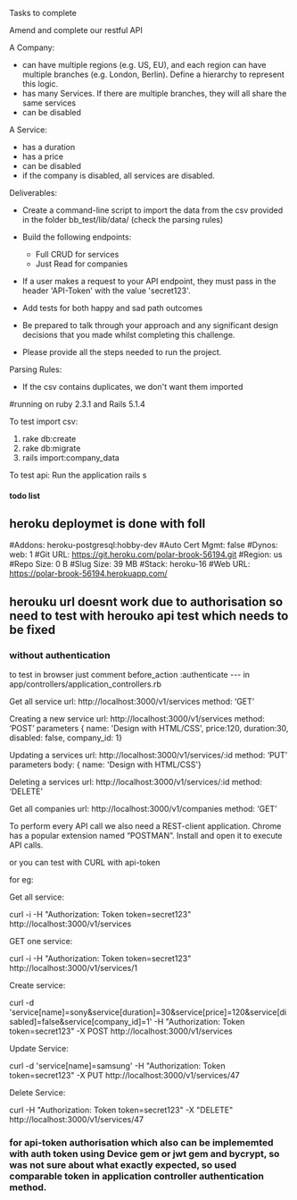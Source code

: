 Tasks to complete

Amend and complete our restful API

A Company:
  - can have multiple regions (e.g. US, EU), and each region can have multiple branches (e.g. London, Berlin). Define a hierarchy to represent this logic.
  - has many Services. If there are multiple branches, they will all share the same services
  - can be disabled

A Service:
  - has a duration
  - has a price
  - can be disabled
  - if the company is disabled, all services are disabled.

Deliverables:

* Create a command-line script to import the data from the csv provided in the folder bb_test/lib/data/ (check the parsing rules)

* Build the following endpoints:
  - Full CRUD for services
  - Just Read for companies
  
* If a user makes a request to your API endpoint, they must pass in the header 'API-Token' with the value 'secret123'.

* Add tests for both happy and sad path outcomes

* Be prepared to talk through your approach and any significant design decisions that you made whilst completing this challenge.

* Please provide all the steps needed to run the project.

Parsing Rules:

* If the csv contains duplicates, we don't want them imported



#running  on ruby 2.3.1 and Rails 5.1.4

To test import csv:

1. rake db:create
2. rake db:migrate
3. rails import:company_data


To test api:
Run the application
rails s


#### todo list
## heroku deploymet is done with foll
#Addons:         heroku-postgresql:hobby-dev
#Auto Cert Mgmt: false
#Dynos:          web: 1
#Git URL:        https://git.heroku.com/polar-brook-56194.git
#Region:         us
#Repo Size:      0 B
#Slug Size:      39 MB
#Stack:          heroku-16
#Web URL:        https://polar-brook-56194.herokuapp.com/

## herouku url doesnt work due to authorisation so need to test with herouko api test which needs to be fixed


### without authentication
to test in browser
just comment before_action :authenticate   --- in app/controllers/application_controllers.rb

Get all service
url: http://localhost:3000/v1/services
method: ‘GET’

Creating a new service
url: http://localhost:3000/v1/services
method: ‘POST’
parameters  { name: 'Design with HTML/CSS', price:120, duration:30, disabled: false, company_id: 1} 

Updating a services
url: http://localhost:3000/v1/services/:id
method: ‘PUT’
parameters body: { name: 'Design with HTML/CSS'}

Deleting a services
url: http://localhost:3000/v1/services/:id
method: ‘DELETE’


Get all companies
url: http://localhost:3000/v1/companies
method: ‘GET’



To perform every API call we also need a REST-client application. Chrome has a popular extension named “POSTMAN”. Install and open it to execute API calls.

or you can test with CURL with api-token

for eg:

Get all service:

curl -i -H "Authorization: Token token=secret123" http://localhost:3000/v1/services

GET one service:

curl -i -H "Authorization: Token token=secret123" http://localhost:3000/v1/services/1

Create service:

curl -d 'service[name]=sony&service[duration]=30&service[price]=120&service[disabled]=false&service[company_id]=1' -H "Authorization: Token token=secret123" -X POST http://localhost:3000/v1/services

Update Service:

curl -d 'service[name]=samsung' -H "Authorization: Token token=secret123" -X PUT http://localhost:3000/v1/services/47

Delete Service:

curl -H "Authorization: Token token=secret123" -X "DELETE" http://localhost:3000/v1/services/47


### for api-token authorisation which also can be implememted with auth token using Device gem or jwt gem and bycrypt, so was not sure about what exactly expected, so used comparable token in application controller authentication method.





